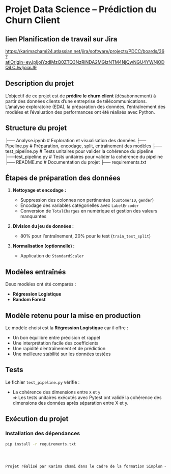 # Projet Data Science – Prédiction du Churn Client
## lien Planification de travail sur Jira 
https://karimachami24.atlassian.net/jira/software/projects/PDCC/boards/36?atlOrigin=eyJpIjoiYzdlMzQ0ZTQ3NzRiNDA2MGIzNTM4NjQwNGU4YWNjODQiLCJwIjoiaiJ9
## Description du projet
L’objectif de ce projet est de **prédire le churn client** (désabonnement) à partir des données clients d’une entreprise de télécommunications.  
L’analyse exploratoire (EDA), la préparation des données, l’entraînement des modèles et l’évaluation des performances ont été réalisés avec Python.


## Structure du projet
├── Analyse.ipynb # Exploration et visualisation des données
├── Pipeline.py # Préparation, encodage, split, entraînement des modèles
├── test_pipeline.py # Tests unitaires pour valider la cohérence du pipeline
├──test_pipeline.py # Tests unitaires pour valider la cohérence du pipeline
├── README.md # Documentation du projet
├── requirements.txt



## Étapes de préparation des données
1. **Nettoyage et encodage :**
   - Suppression des colonnes non pertinentes (`customerID`, `gender`)
   - Encodage des variables catégorielles avec `LabelEncoder`
   - Conversion de `TotalCharges` en numérique et gestion des valeurs manquantes

2. **Division du jeu de données :**
   - 80% pour l’entraînement, 20% pour le test (`train_test_split`)

3. **Normalisation (optionnelle) :**
   - Application de `StandardScaler`


##  Modèles entraînés
Deux modèles ont été comparés :
- **Régression Logistique**
- **Random Forest**


## Modèle retenu pour la mise en production
Le modèle choisi est la **Régression Logistique** car il offre :
- Un bon équilibre entre précision et rappel  
- Une interprétation facile des coefficients  
- Une rapidité d’entraînement et de prédiction  
- Une meilleure stabilité sur les données testées  



## Tests 

Le fichier `test_pipeline.py` vérifie :
- La cohérence des dimensions entre `X` et `y`  
=> Les tests unitaires exécutés avec Pytest ont validé la cohérence des dimensions des données après séparation entre X et y.
 
## Exécution du projet

### Installation des dépendances
```bash
pip install -r requirements.txt




Projet réalisé par Karima chami dans le cadre de la formation Simplon – Developpement AI.

